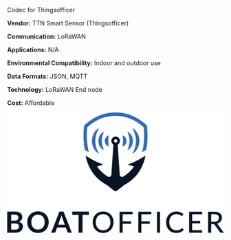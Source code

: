 Codec for Thingsofficer

**Vendor:** TTN Smart Sensor (Thingsofficer)

**Communication:** LoRaWAN

**Applications:** N/A

**Environmental Compatibility:** Indoor and outdoor use

**Data Formats:** JSON, MQTT

**Technology:** LoRaWAN End node

**Cost:** Affordable

![Sensor Image](https://raw.githubusercontent.com/TheThingsNetwork/lorawan-devices/master/vendor/thingsofficer/boatofficer_logo.png)
